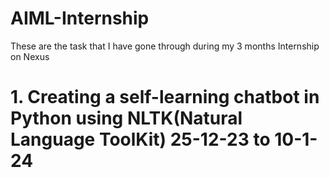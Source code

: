 # AIML-Internship
These are the task that I have gone through during my 3 months Internship on Nexus

# 1. Creating a self-learning chatbot in Python using NLTK(Natural Language ToolKit) 25-12-23 to 10-1-24
